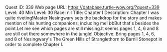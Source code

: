 Quest ID: 339
Web page URL: https://database.turtle-wow.org/?quest=339
Level: 40
Min Level: 30
Race: nil
Title: Chapter I
Description: Chapter I was quite riveting!Master Nesingwary sets the backdrop for the story and makes mention of his hunting companions, including me! $b$bBut that's besides the point.Let me see which pages are still missing.It seems pages 1, 4, 6 and 8 are still out there somewhere in the jungle!
Objective: Bring pages 1, 4, 6, and 8 of Nesingwary's The Green Hills of Stranglethorn to Barnil Stonepot in order to complete Chapter I.
